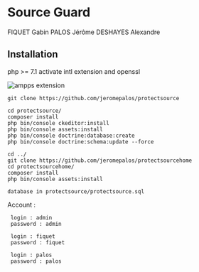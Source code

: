 Source Guard
========================

FIQUET Gabin
PALOS Jérôme
DESHAYES Alexandre




Installation
--------------

php >= 7.1
activate intl extension and openssl

![ampps extension](https://raw.githubusercontent.com/jeromepalos/ProtectSource/doc/ampps.png)

```
git clone https://github.com/jeromepalos/protectsource

cd protectsource/
composer install
php bin/console ckeditor:install
php bin/console assets:install
php bin/console doctrine:database:create
php bin/console doctrine:schema:update --force
```

```
cd ../
git clone https://github.com/jeromepalos/protectsourcehome
cd protectsourcehome/
composer install
php bin/console assets:install
```


```
database in protectsource/protectsource.sql
```



Account :
```
 login : admin
 password : admin
 
 login : fiquet
 password : fiquet

 login : palos
 password : palos
```


